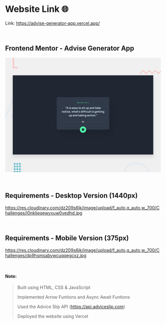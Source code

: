 # Website Link 🌐
Link: https://advise-generator-app.vercel.app/

<br>

## Frontend Mentor - Advise Generator App

![Design preview for the Sunnyside agency landing page coding challenge](./design/desktop-preview.jpg)

<br>

## Requirements - Desktop Version (1440px)

https://res.cloudinary.com/dz209s6jk/image/upload/f_auto,q_auto,w_700/Challenges/l0nkljeqewyxuw0vedhd.jpg

<br>

## Requirements - Mobile Version (375px)

https://res.cloudinary.com/dz209s6jk/image/upload/f_auto,q_auto,w_700/Challenges/dp9hsmsabywcuqqegcxz.jpg

<br>

#### Note:
> Built using HTML, CSS & JavaScript
> 
> Implemented Arrow Funtions and Async Await Funtions
> 
> Used the Advice Slip API (https://api.adviceslip.com)
> 
> Deployed the website using Vercel 
> 




